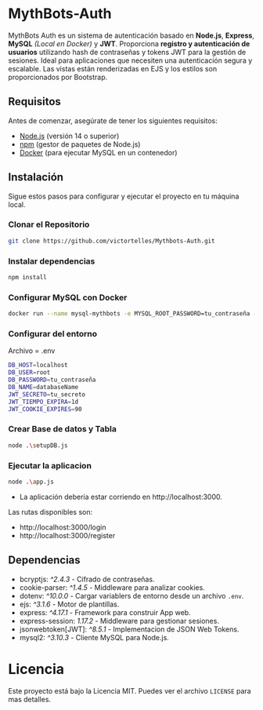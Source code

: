 # MythBots-Auth

MythBots Auth es un sistema de autenticación basado en **Node.js**, **Express**, **MySQL** *(Local en Docker)* y **JWT**. Proporciona **registro y autenticación de usuarios** utilizando hash de contraseñas y tokens JWT para la gestión de sesiones. Ideal para aplicaciones que necesiten una autenticación segura y escalable.
Las vistas están renderizadas en EJS y los estilos son proporcionados por Bootstrap.

## Requisitos

Antes de comenzar, asegúrate de tener los siguientes requisitos:

- [Node.js](https://nodejs.org/) (versión 14 o superior)
- [npm](https://www.npmjs.com/) (gestor de paquetes de Node.js)
- [Docker](https://www.docker.com/) (para ejecutar MySQL en un contenedor)

## Instalación
Sigue estos pasos para configurar y ejecutar el proyecto en tu máquina local.
### Clonar el Repositorio
```sh
git clone https://github.com/victortelles/Mythbots-Auth.git
```
### Instalar dependencias
```sh
npm install
```
### Configurar MySQL con Docker
```sh
docker run --name mysql-mythbots -e MYSQL_ROOT_PASSWORD=tu_contraseña -e MYSQL_DATABASE=databaseName -p 3306:3306 -d mysql:latest
```
### Configurar del entorno
Archivo = .env
```sh
DB_HOST=localhost
DB_USER=root
DB_PASSWORD=tu_contraseña
DB_NAME=databaseName
JWT_SECRETO=tu_secreto
JWT_TIEMPO_EXPIRA=1d
JWT_COOKIE_EXPIRES=90
```
### Crear Base de datos y Tabla
```sh
node .\setupDB.js
```
### Ejecutar la aplicacion
```sh
node .\app.js
```
- La aplicación debería estar corriendo en http://localhost:3000.

Las rutas disponibles son:
- http://localhost:3000/login
- http://localhost:3000/register

## Dependencias
- bcryptjs: *^2.4.3* - Cifrado de contraseñas.
- cookie-parser: *^1.4.5* - Middleware para analizar cookies.
- dotenv: *^10.0.0* - Cargar variablers de entorno desde un archivo `.env`.
- ejs: *^3.1.6* - Motor de plantillas.
- express: *^4.17.1* - Framework para construir App web.
- express-session: *1.17.2* - Middleware para gestionar sesiones.
- jsonwebtoken[JWT]: *^8.5.1* - Implementacion de JSON Web Tokens.
- mysql2: *^3.10.3* - Cliente MySQL para Node.js.

# Licencia
Este proyecto está bajo la Licencia MIT. Puedes ver el archivo `LICENSE` para mas detalles.

